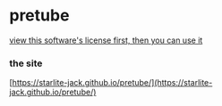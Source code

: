 # pretube

[view this software's license first, then you can use it](https://raw.githubusercontent.com/starlite-jack/pretube/main/LICENSE)

### the site
[https://starlite-jack.github.io/pretube/](https://starlite-jack.github.io/pretube/)


